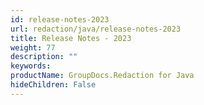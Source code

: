 ```yaml
---
id: release-notes-2023
url: redaction/java/release-notes-2023
title: Release Notes - 2023
weight: 77
description: ""
keywords: 
productName: GroupDocs.Redaction for Java
hideChildren: False
---
```

